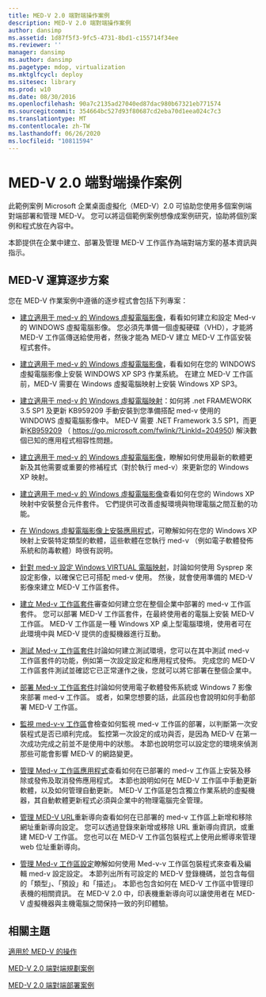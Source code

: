```yaml
---
title: MED-V 2.0 端對端操作案例
description: MED-V 2.0 端對端操作案例
author: dansimp
ms.assetid: 1d87f5f3-9fc5-4731-8bd1-c155714f34ee
ms.reviewer: ''
manager: dansimp
ms.author: dansimp
ms.pagetype: mdop, virtualization
ms.mktglfcycl: deploy
ms.sitesec: library
ms.prod: w10
ms.date: 08/30/2016
ms.openlocfilehash: 90a7c2135ad27040ed87dac980b67321eb771574
ms.sourcegitcommit: 354664bc527d93f80687cd2eba70d1eea024c7c3
ms.translationtype: MT
ms.contentlocale: zh-TW
ms.lasthandoff: 06/26/2020
ms.locfileid: "10811594"
---
```

# MED-V 2.0 端對端操作案例


此範例案例 Microsoft 企業桌面虛擬化（MED-V）2.0 可協助您使用多個案例端對端部署和管理 MED-V。 您可以將這個範例案例想像成案例研究，協助將個別案例和程式放在內容中。

本節提供在企業中建立、部署及管理 MED-V 工作區作為端對端方案的基本資訊與指示。

## MED-V 運算逐步方案


您在 MED-V 作業案例中遵循的逐步程式會包括下列專案：

-   [建立適用于 med-v 的 Windows 虛擬電腦影像](creating-a-windows-virtual-pc-image-for-med-v.md#bkmk-creatingavirtualmachinebyusingmicrosoftvirtualpc)，看看如何建立和設定 Med-v 的 WINDOWS 虛擬電腦影像。 您必須先準備一個虛擬硬碟（VHD），才能將 MED-V 工作區傳送給使用者，然後才能為 MED-V 建立 MED-V 工作區安裝程式套件。

-   [建立適用于 med-v 的 Windows 虛擬電腦影像](creating-a-windows-virtual-pc-image-for-med-v.md#bkmk-installingwindowsxpontovpc)，看看如何在您的 WINDOWS 虛擬電腦影像上安裝 WINDOWS XP SP3 作業系統。 在建立 MED-V 工作區前，MED-V 需要在 Windows 虛擬電腦映射上安裝 Windows XP SP3。

-   [建立適用于 med-v 的 Windows 虛擬電腦映射](creating-a-windows-virtual-pc-image-for-med-v.md#bkmk-installingnet)：如何將 .net FRAMEWORK 3.5 SP1 及更新 KB959209 手動安裝到您準備搭配 med-v 使用的 WINDOWS 虛擬電腦影像中。 MED-V 需要 .NET Framework 3.5 SP1，而更新[KB959209](https://go.microsoft.com/fwlink/?LinkId=204950) （ https://go.microsoft.com/fwlink/?LinkId=204950) 解決數個已知的應用程式相容性問題。

-   [建立適用于 med-v 的 Windows 虛擬電腦影像](creating-a-windows-virtual-pc-image-for-med-v.md#bkmk-applypatchestovpc)，瞭解如何使用最新的軟體更新及其他需要或重要的修補程式（對於執行 med-v）來更新您的 Windows XP 映射。

-   [建立適用于 med-v 的 Windows 虛擬電腦影像](creating-a-windows-virtual-pc-image-for-med-v.md#bkmk-installintegration)查看如何在您的 Windows XP 映射中安裝整合元件套件。 它們提供可改善虛擬環境與物理電腦之間互動的功能。

-   [在 Windows 虛擬電腦影像上安裝應用程式](installing-applications-on-a-windows-virtual-pc-image.md)，可瞭解如何在您的 Windows XP 映射上安裝特定類型的軟體，這些軟體在您執行 med-v （例如電子軟體發佈系統和防毒軟體）時很有説明。

-   [針對 med-v 設定 Windows VIRTUAL 電腦映射](configuring-a-windows-virtual-pc-image-for-med-v.md)，討論如何使用 Sysprep 來設定影像，以確保它已可搭配 med-v 使用。 然後，就會使用準備的 MED-V 影像來建立 MED-V 工作區套件。

-   [建立 Med-v 工作區套件](create-a-med-v-workspace-package.md)審查如何建立您在整個企業中部署的 med-v 工作區套件。 您可以部署 MED-V 工作區套件，在最終使用者的電腦上安裝 MED-V 工作區。 MED-V 工作區是一種 Windows XP 桌上型電腦環境，使用者可在此環境中與 MED-V 提供的虛擬機器進行互動。

-   [測試 Med-v 工作區套件](testing-the-med-v-workspace-package.md)討論如何建立測試環境，您可以在其中測試 med-v 工作區套件的功能，例如第一次設定設定和應用程式發佈。 完成您的 MED-V 工作區套件測試並確認它已正常運作之後，您就可以將它部署在整個企業中。

-   [部署 Med-v 工作區套件](deploying-the-med-v-workspace-package.md)討論如何使用電子軟體發佈系統或 Windows 7 影像來部署 med-v 工作區。 或者，如果您想要的話，此區段也會說明如何手動部署 MED-V 工作區。

-   [監視 med-v-v 工作區](monitor-med-v-workspaces.md)會檢查如何監視 med-v 工作區的部署，以判斷第一次安裝程式是否已順利完成。 監控第一次設定的成功與否，是因為 MED-V 在第一次成功完成之前並不是使用中的狀態。 本節也說明您可以設定您的環境來偵測那些可能會影響 MED-V 的網路變更。

-   [管理 Med-v 工作區應用程式](manage-med-v-workspace-applications.md)查看如何在已部署的 med-v 工作區上安裝及移除或發佈及取消發佈應用程式。 本節也說明如何在 MED-V 工作區中手動更新軟體，以及如何管理自動更新。 MED-V 工作區是包含獨立作業系統的虛擬機器，其自動軟體更新程式必須與企業中的物理電腦完全管理。

-   [管理 MED-V URL](manage-med-v-url-redirection.md)重新導向查看如何在已部署的 med-v 工作區上新增和移除網址重新導向設定。 您可以透過登錄來新增或移除 URL 重新導向資訊，或重建 MED-V 工作區。 您也可以在 MED-V 工作區包裝程式上使用此嚮導來管理 web 位址重新導向。

-   [管理 Med-v 工作區設定](manage-med-v-workspace-settings.md)瞭解如何使用 Med-v-v 工作區包裝程式來查看及編輯 med-v 設定設定。 本節列出所有可設定的 MED-V 登錄機碼，並包含每個的「類型」、「預設」和「描述」。 本節也包含如何在 MED-V 工作區中管理印表機的相關資訊。 在 MED-V 2.0 中，印表機重新導向可以讓使用者在 MED-V 虛擬機器與主機電腦之間保持一致的列印體驗。

## 相關主題


[適用於 MED-V 的操作](operations-for-med-v.md)

[MED-V 2.0 端對端規劃案例](end-to-end-planning-scenario-for-med-v-20.md)

[MED-V 2.0 端對端部署案例](end-to-end-deployment-scenario-for-med-v-20.md)

 

 





